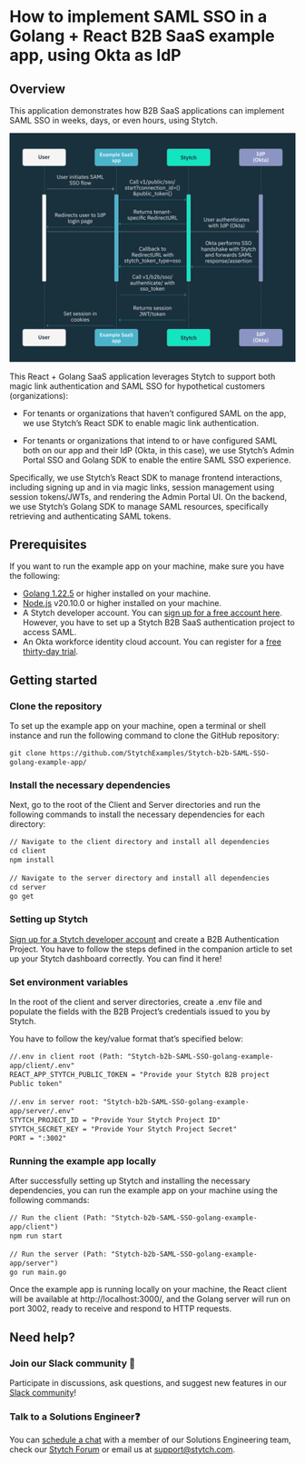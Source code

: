 # How to implement SAML SSO in a Golang + React B2B SaaS example app, using Okta as IdP
## Overview
This application demonstrates how B2B SaaS applications can implement SAML SSO in weeks, days, or even hours, using Stytch.

![React + Golang SaaS application diagram](https://github.com/StytchExamples/Stytch-b2b-SAML-SSO-golang-example-app/blob/main/client/public/App_Architecture.png)

This React + Golang SaaS application leverages Stytch to support both magic link authentication and SAML SSO for hypothetical customers (organizations):
- For tenants or organizations that haven’t configured SAML on the app, we use Stytch’s React SDK to enable magic link authentication.
* For tenants or organizations that intend to or have configured SAML both on our app and their IdP (Okta, in this case), we use Stytch’s Admin Portal SSO and Golang SDK to enable the entire SAML SSO experience.

Specifically, we use Stytch’s React SDK to manage frontend interactions, including signing up and in via magic links, session management using session tokens/JWTs, and rendering the Admin Portal UI. On the backend, we use Stytch’s Golang SDK to manage SAML resources, specifically retrieving and authenticating SAML tokens.
## Prerequisites
If you want to run the example app on your machine, make sure you have the following:
- [Golang 1.22.5](https://go.dev/doc/install) or higher installed on your machine.
- [Node.js](http://Node.js) v20.10.0 or higher installed on your machine.
- A Stytch developer account. You can [sign up for a free account here](https://stytch.com/dashboard/start-now). However, you have to set up a Stytch B2B SaaS authentication project to access SAML.
- An Okta workforce identity cloud account. You can register for a [free thirty-day trial](https://www.okta.com/free-trial/).
## Getting started
### Clone the repository
To set up the example app on your machine, open a terminal or shell instance and run the following command to clone the GitHub repository:
```
git clone https://github.com/StytchExamples/Stytch-b2b-SAML-SSO-golang-example-app/
```
### Install the necessary dependencies
Next, go to the root of the Client and Server directories and run the following commands to install the necessary dependencies for each directory:
```
// Navigate to the client directory and install all dependencies
cd client
npm install

// Navigate to the server directory and install all dependencies
cd server
go get
```
### Setting up Stytch
[Sign up for a Stytch developer account](https://stytch.com/dashboard/start-now) and create a B2B Authentication Project. You have to follow the steps defined in the companion article to set up your Stytch dashboard correctly. You can find it here!
### Set environment variables
In the root of the client and server directories, create a .env file and populate the fields with the B2B Project’s credentials issued to you by Stytch.

You have to follow the key/value format that’s specified below:
```
//.env in client root (Path: "Stytch-b2b-SAML-SSO-golang-example-app/client/.env"
REACT_APP_STYTCH_PUBLIC_TOKEN = "Provide your Stytch B2B project Public token"

//.env in server root: "Stytch-b2b-SAML-SSO-golang-example-app/server/.env"
STYTCH_PROJECT_ID = "Provide Your Stytch Project ID"
STYTCH_SECRET_KEY = "Provide Your Stytch Project Secret"
PORT = ":3002"
```
### Running the example app locally
After successfully setting up Stytch and installing the necessary dependencies, you can run the example app on your machine using the following commands:
```
// Run the client (Path: "Stytch-b2b-SAML-SSO-golang-example-app/client")
npm run start

// Run the server (Path: "Stytch-b2b-SAML-SSO-golang-example-app/server")
go run main.go
```
Once the example app is running locally on your machine, the React client will be available at http://localhost:3000/, and the Golang server will run on port 3002, ready to receive and respond to HTTP requests.
## Need help?
### Join our Slack community 💬 
Participate in discussions, ask questions, and suggest new features in our [Slack community](https://stytch.slack.com/join/shared_invite/zt-nil4wo92-jApJ9Cl32cJbEd9esKkvyg#/shared-invite/email)!

### Talk to a Solutions Engineer❓ 
You can [schedule a chat](https://stytch.com/contact) with a member of our Solutions Engineering team, check our [Stytch Forum](https://forum.stytch.com/) or email us at support@stytch.com.